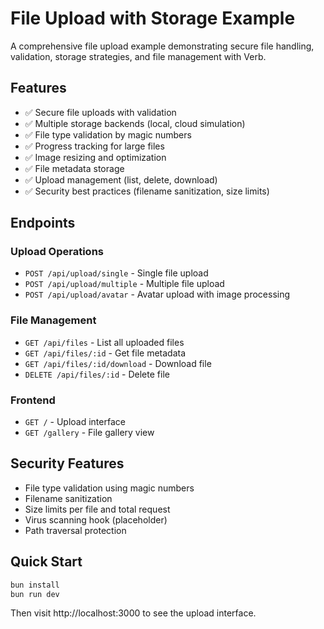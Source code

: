 # File Upload with Storage Example

A comprehensive file upload example demonstrating secure file handling, validation, storage strategies, and file management with Verb.

## Features

- ✅ Secure file uploads with validation
- ✅ Multiple storage backends (local, cloud simulation)
- ✅ File type validation by magic numbers
- ✅ Progress tracking for large files
- ✅ Image resizing and optimization
- ✅ File metadata storage
- ✅ Upload management (list, delete, download)
- ✅ Security best practices (filename sanitization, size limits)

## Endpoints

### Upload Operations
- `POST /api/upload/single` - Single file upload
- `POST /api/upload/multiple` - Multiple file upload
- `POST /api/upload/avatar` - Avatar upload with image processing

### File Management
- `GET /api/files` - List all uploaded files
- `GET /api/files/:id` - Get file metadata
- `GET /api/files/:id/download` - Download file
- `DELETE /api/files/:id` - Delete file

### Frontend
- `GET /` - Upload interface
- `GET /gallery` - File gallery view

## Security Features

- File type validation using magic numbers
- Filename sanitization
- Size limits per file and total request
- Virus scanning hook (placeholder)
- Path traversal protection

## Quick Start

```bash
bun install
bun run dev
```

Then visit http://localhost:3000 to see the upload interface.
